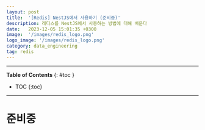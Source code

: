 ```yaml
---
layout: post
title:  '[Redis] NestJS에서 사용하기 (준비중)'
description: 레디스를 NestJS에서 사용하는 방법에 대해 배운다
date:   2023-12-05 15:01:35 +0300
image:  '/images/redis_logo.png'
logo_image: '/images/redis_logo.png'
category: data_engineering
tag: redis
---
```


---
**Table of Contents**
{: #toc }
*  TOC
{:toc}

---

# 준비중
